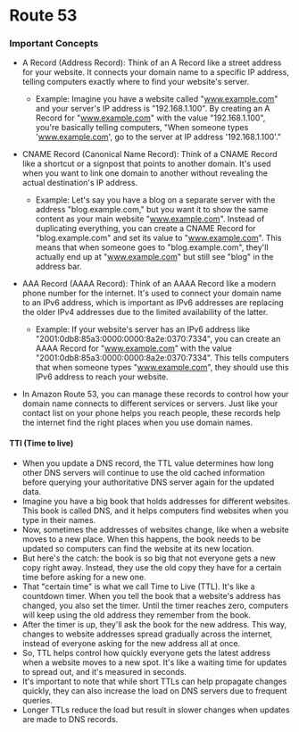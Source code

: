 # Route 53


### Important Concepts
- A Record (Address Record):
Think of an A Record like a street address for your website. It connects your domain name to a specific IP address, telling computers exactly where to find your website's server. <br/>

  - Example: Imagine you have a website called "www.example.com" and your server's IP address is "192.168.1.100". By creating an A Record for "www.example.com" with the value "192.168.1.100", you're basically telling computers, "When someone types 'www.example.com', go to the server at IP address '192.168.1.100'."

- CNAME Record (Canonical Name Record):
Think of a CNAME Record like a shortcut or a signpost that points to another domain. It's used when you want to link one domain to another without revealing the actual destination's IP address. <br/>
  - Example: Let's say you have a blog on a separate server with the address "blog.example.com," but you want it to show the same content as your main website "www.example.com". Instead of duplicating everything, you can create a CNAME Record for "blog.example.com" and set its value to "www.example.com". This means that when someone goes to "blog.example.com", they'll actually end up at "www.example.com" but still see "blog" in the address bar.

- AAA Record (AAAA Record):
Think of an AAAA Record like a modern phone number for the internet. It's used to connect your domain name to an IPv6 address, which is important as IPv6 addresses are replacing the older IPv4 addresses due to the limited availability of the latter. <br/>

  - Example: If your website's server has an IPv6 address like "2001:0db8:85a3:0000:0000:8a2e:0370:7334", you can create an AAAA Record for "www.example.com" with the value "2001:0db8:85a3:0000:0000:8a2e:0370:7334". This tells computers that when someone types "www.example.com", they should use this IPv6 address to reach your website.

- In Amazon Route 53, you can manage these records to control how your domain name connects to different services or servers. Just like your contact list on your phone helps you reach people, these records help the internet find the right places when you use domain names.

#### TTl (Time to live)
- When you update a DNS record, the TTL value determines how long other DNS servers will continue to use the old cached information before querying your authoritative DNS server again for the updated data.
- Imagine you have a big book that holds addresses for different websites. This book is called DNS, and it helps computers find websites when you type in their names.
- Now, sometimes the addresses of websites change, like when a website moves to a new place. When this happens, the book needs to be updated so computers can find the website at its new location.
- But here's the catch: the book is so big that not everyone gets a new copy right away. Instead, they use the old copy they have for a certain time before asking for a new one.
- That "certain time" is what we call Time to Live (TTL). It's like a countdown timer. When you tell the book that a website's address has changed, you also set the timer. Until the timer reaches zero, computers will keep using the old address they remember from the book.
- After the timer is up, they'll ask the book for the new address. This way, changes to website addresses spread gradually across the internet, instead of everyone asking for the new address all at once.
- So, TTL helps control how quickly everyone gets the latest address when a website moves to a new spot. It's like a waiting time for updates to spread out, and it's measured in seconds.
- It's important to note that while short TTLs can help propagate changes quickly, they can also increase the load on DNS servers due to frequent queries.
- Longer TTLs reduce the load but result in slower changes when updates are made to DNS records.































